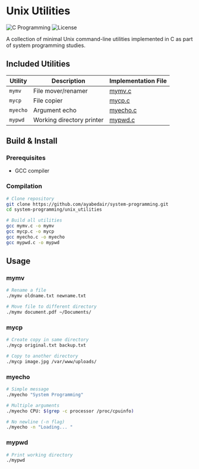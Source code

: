 # Unix Utilities

![C Programming](https://img.shields.io/badge/Language-C-blue)
![License](https://img.shields.io/badge/License-MIT-green)

A collection of minimal Unix command-line utilities implemented in C as part of system programming studies.

## Included Utilities

| Utility | Description | Implementation File |
|---------|-------------|---------------------|
| `mymv`  | File mover/renamer | [mymv.c](./mymv.c) |
| `mycp`  | File copier | [mycp.c](mycp.c) |
| `myecho`| Argument echo | [myecho.c](myecho.c) |
| `mypwd` | Working directory printer | [mypwd.c](mypwd.c) |

## Build & Install

### Prerequisites
- GCC compiler

### Compilation
```bash
# Clone repository
git clone https://github.com/ayabedair/system-programming.git
cd system-programming/unix_utilities

# Build all utilities
gcc mymv.c -o mymv
gcc mycp.c -o mycp
gcc myecho.c -o myecho
gcc mypwd.c -o mypwd
```
## Usage
### mymv
```bash
# Rename a file
./mymv oldname.txt newname.txt

# Move file to different directory
./mymv document.pdf ~/Documents/
```
### mycp
```bash
# Create copy in same directory
./mycp original.txt backup.txt

# Copy to another directory
./mycp image.jpg /var/www/uploads/
```

### myecho
```bash
# Simple message
./myecho "System Programming"

# Multiple arguments
./myecho CPU: $(grep -c processor /proc/cpuinfo)

# No newline (-n flag)
./myecho -n "Loading... "
```
### mypwd
```bash
# Print working directory
./mypwd
```
